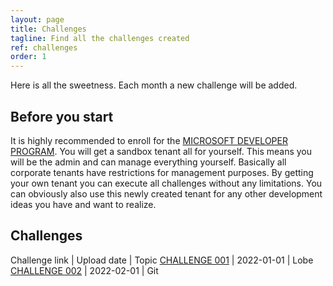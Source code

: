 ```yaml
---
layout: page
title: Challenges
tagline: Find all the challenges created
ref: challenges
order: 1
---
```


Here is all the sweetness. Each month a new challenge will be added.

## Before you start

It is highly recommended to enroll for the [MICROSOFT DEVELOPER PROGRAM](https://developer.microsoft.com/en-us/microsoft-365/dev-program). You will get a sandbox tenant all for yourself. This means you will be the admin and can manage everything yourself. Basically all corporate tenants have restrictions for management purposes. By getting your own tenant you can execute all challenges without any limitations. You can obviously also use this newly created tenant for any other development ideas you have and want to realize.

## Challenges

Challenge link | Upload date | Topic
[CHALLENGE 001](/_posts/2022-01-01-challenge-001.md) | 2022-01-01 | Lobe
[CHALLENGE 002](/_posts/2022-02-01-challenge-002.md) | 2022-02-01 | Git
